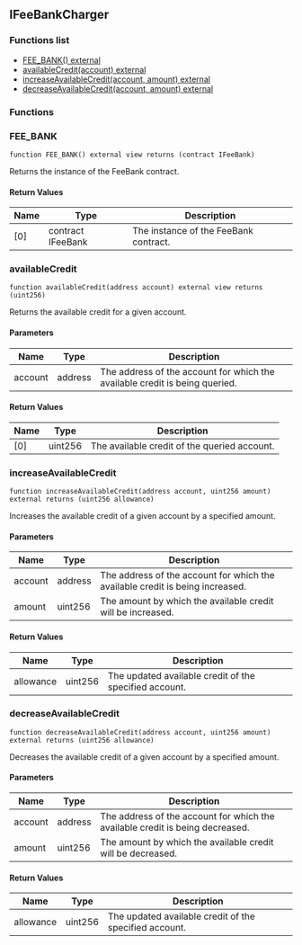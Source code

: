 
## IFeeBankCharger

### Functions list
- [FEE_BANK() external](#fee_bank)
- [availableCredit(account) external](#availablecredit)
- [increaseAvailableCredit(account, amount) external](#increaseavailablecredit)
- [decreaseAvailableCredit(account, amount) external](#decreaseavailablecredit)

### Functions
### FEE_BANK

```solidity
function FEE_BANK() external view returns (contract IFeeBank)
```
Returns the instance of the FeeBank contract.

#### Return Values

| Name | Type | Description |
| ---- | ---- | ----------- |
[0] | contract IFeeBank | The instance of the FeeBank contract. |

### availableCredit

```solidity
function availableCredit(address account) external view returns (uint256)
```
Returns the available credit for a given account.

#### Parameters

| Name | Type | Description |
| ---- | ---- | ----------- |
| account | address | The address of the account for which the available credit is being queried. |

#### Return Values

| Name | Type | Description |
| ---- | ---- | ----------- |
[0] | uint256 | The available credit of the queried account. |

### increaseAvailableCredit

```solidity
function increaseAvailableCredit(address account, uint256 amount) external returns (uint256 allowance)
```
Increases the available credit of a given account by a specified amount.

#### Parameters

| Name | Type | Description |
| ---- | ---- | ----------- |
| account | address | The address of the account for which the available credit is being increased. |
| amount | uint256 | The amount by which the available credit will be increased. |

#### Return Values

| Name | Type | Description |
| ---- | ---- | ----------- |
allowance | uint256 | The updated available credit of the specified account. |

### decreaseAvailableCredit

```solidity
function decreaseAvailableCredit(address account, uint256 amount) external returns (uint256 allowance)
```
Decreases the available credit of a given account by a specified amount.

#### Parameters

| Name | Type | Description |
| ---- | ---- | ----------- |
| account | address | The address of the account for which the available credit is being decreased. |
| amount | uint256 | The amount by which the available credit will be decreased. |

#### Return Values

| Name | Type | Description |
| ---- | ---- | ----------- |
allowance | uint256 | The updated available credit of the specified account. |


